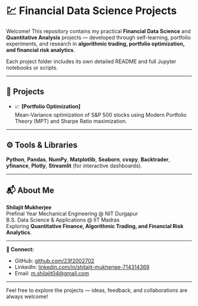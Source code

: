 # 💹 Financial Data Science Projects

Welcome! This repository contains my practical **Financial Data Science** and **Quantitative Analysis** projects — developed through self-learning, portfolio experiments, and research in **algorithmic trading, portfolio optimization, and financial risk analytics**.

Each project folder includes its own detailed README and full Jupyter notebooks or scripts.

---

## 📂 Projects

- 📈 **[Portfolio Optimization]**  
  Mean-Variance optimization of S&P 500 stocks using Modern Portfolio Theory (MPT) and Sharpe Ratio maximization.


---

## ⚙️ Tools & Libraries

**Python**, **Pandas**, **NumPy**, **Matplotlib**, **Seaborn**, **cvxpy**, **Backtrader**, **yfinance**, **Plotly**, **Streamlit** (for interactive dashboards).

---

## 📬 About Me

**Shilajit Mukherjee**  
Prefinal Year Mechanical Engineering @ NIT Durgapur  
B.S. Data Science & Applications @ IIT Madras  
Exploring **Quantitative Finance, Algorithmic Trading, and Financial Risk Analytics**.

---

**🔗 Connect:**  
- GitHub: [github.com/23f2002702](https://github.com/23f2002702)  
- LinkedIn: [linkedin.com/in/shilajit-mukherjee-714314369](https://www.linkedin.com/in/shilajit-mukherjee-714314369)  
- Email: m.shilajit04@gmail.com

---

Feel free to explore the projects — ideas, feedback, and collaborations are always welcome!
